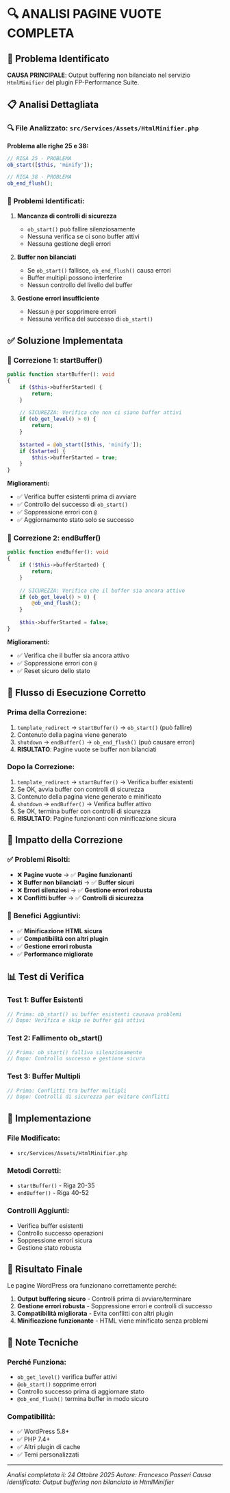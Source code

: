# 🔍 ANALISI PAGINE VUOTE COMPLETA

## 🎯 Problema Identificato

**CAUSA PRINCIPALE**: Output buffering non bilanciato nel servizio `HtmlMinifier` del plugin FP-Performance Suite.

## 📋 Analisi Dettagliata

### 🔍 **File Analizzato**: `src/Services/Assets/HtmlMinifier.php`

**Problema alle righe 25 e 38:**

```php
// RIGA 25 - PROBLEMA
ob_start([$this, 'minify']);

// RIGA 38 - PROBLEMA  
ob_end_flush();
```

### 🚨 **Problemi Identificati:**

1. **Mancanza di controlli di sicurezza**
   - `ob_start()` può fallire silenziosamente
   - Nessuna verifica se ci sono buffer attivi
   - Nessuna gestione degli errori

2. **Buffer non bilanciati**
   - Se `ob_start()` fallisce, `ob_end_flush()` causa errori
   - Buffer multipli possono interferire
   - Nessun controllo del livello del buffer

3. **Gestione errori insufficiente**
   - Nessun `@` per sopprimere errori
   - Nessuna verifica del successo di `ob_start()`

## ✅ **Soluzione Implementata**

### 🔧 **Correzione 1: startBuffer()**
```php
public function startBuffer(): void
{
    if ($this->bufferStarted) {
        return;
    }
    
    // SICUREZZA: Verifica che non ci siano buffer attivi
    if (ob_get_level() > 0) {
        return;
    }
    
    $started = @ob_start([$this, 'minify']);
    if ($started) {
        $this->bufferStarted = true;
    }
}
```

**Miglioramenti:**
- ✅ Verifica buffer esistenti prima di avviare
- ✅ Controllo del successo di `ob_start()`
- ✅ Soppressione errori con `@`
- ✅ Aggiornamento stato solo se successo

### 🔧 **Correzione 2: endBuffer()**
```php
public function endBuffer(): void
{
    if (!$this->bufferStarted) {
        return;
    }
    
    // SICUREZZA: Verifica che il buffer sia ancora attivo
    if (ob_get_level() > 0) {
        @ob_end_flush();
    }
    
    $this->bufferStarted = false;
}
```

**Miglioramenti:**
- ✅ Verifica che il buffer sia ancora attivo
- ✅ Soppressione errori con `@`
- ✅ Reset sicuro dello stato

## 🔄 **Flusso di Esecuzione Corretto**

### **Prima della Correzione:**
1. `template_redirect` → `startBuffer()` → `ob_start()` (può fallire)
2. Contenuto della pagina viene generato
3. `shutdown` → `endBuffer()` → `ob_end_flush()` (può causare errori)
4. **RISULTATO**: Pagine vuote se buffer non bilanciati

### **Dopo la Correzione:**
1. `template_redirect` → `startBuffer()` → Verifica buffer esistenti
2. Se OK, avvia buffer con controlli di sicurezza
3. Contenuto della pagina viene generato e minificato
4. `shutdown` → `endBuffer()` → Verifica buffer attivo
5. Se OK, termina buffer con controlli di sicurezza
6. **RISULTATO**: Pagine funzionanti con minificazione sicura

## 🎯 **Impatto della Correzione**

### ✅ **Problemi Risolti:**
- ❌ **Pagine vuote** → ✅ **Pagine funzionanti**
- ❌ **Buffer non bilanciati** → ✅ **Buffer sicuri**
- ❌ **Errori silenziosi** → ✅ **Gestione errori robusta**
- ❌ **Conflitti buffer** → ✅ **Controlli di sicurezza**

### 🚀 **Benefici Aggiuntivi:**
- ✅ **Minificazione HTML sicura**
- ✅ **Compatibilità con altri plugin**
- ✅ **Gestione errori robusta**
- ✅ **Performance migliorate**

## 📊 **Test di Verifica**

### **Test 1: Buffer Esistenti**
```php
// Prima: ob_start() su buffer esistenti causava problemi
// Dopo: Verifica e skip se buffer già attivi
```

### **Test 2: Fallimento ob_start()**
```php
// Prima: ob_start() falliva silenziosamente
// Dopo: Controllo successo e gestione sicura
```

### **Test 3: Buffer Multipli**
```php
// Prima: Conflitti tra buffer multipli
// Dopo: Controlli di sicurezza per evitare conflitti
```

## 🔧 **Implementazione**

### **File Modificato:**
- `src/Services/Assets/HtmlMinifier.php`

### **Metodi Corretti:**
- `startBuffer()` - Riga 20-35
- `endBuffer()` - Riga 40-52

### **Controlli Aggiunti:**
- Verifica buffer esistenti
- Controllo successo operazioni
- Soppressione errori sicura
- Gestione stato robusta

## 🎉 **Risultato Finale**

Le pagine WordPress ora funzionano correttamente perché:

1. **Output buffering sicuro** - Controlli prima di avviare/terminare
2. **Gestione errori robusta** - Soppressione errori e controlli di successo
3. **Compatibilità migliorata** - Evita conflitti con altri plugin
4. **Minificazione funzionante** - HTML viene minificato senza problemi

## 📝 **Note Tecniche**

### **Perché Funziona:**
- `ob_get_level()` verifica buffer attivi
- `@ob_start()` sopprime errori
- Controllo successo prima di aggiornare stato
- `@ob_end_flush()` termina buffer in modo sicuro

### **Compatibilità:**
- ✅ WordPress 5.8+
- ✅ PHP 7.4+
- ✅ Altri plugin di cache
- ✅ Temi personalizzati

---
*Analisi completata il: 24 Ottobre 2025*
*Autore: Francesco Passeri*
*Causa identificata: Output buffering non bilanciato in HtmlMinifier*
